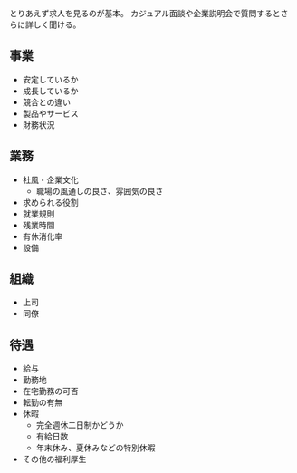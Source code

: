 とりあえず求人を見るのが基本。
カジュアル面談や企業説明会で質問するとさらに詳しく聞ける。

## 事業

- 安定しているか
- 成長しているか
- 競合との違い
- 製品やサービス
- 財務状況

## 業務

- 社風・企業文化
  - 職場の風通しの良さ、雰囲気の良さ
- 求められる役割
- 就業規則
- 残業時間
- 有休消化率
- 設備

## 組織

- 上司
- 同僚

## 待遇

- 給与
- 勤務地
- 在宅勤務の可否
- 転勤の有無
- 休暇
  - 完全週休二日制かどうか
  - 有給日数
  - 年末休み、夏休みなどの特別休暇
- その他の福利厚生
